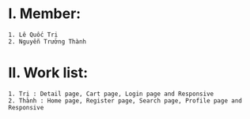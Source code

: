 # I. Member:

    1. Lê Quốc Trị
    2. Nguyễn Trường Thành

# II. Work list:

    1. Trị : Detail page, Cart page, Login page and Responsive 
    2. Thành : Home page, Register page, Search page, Profile page and Responsive


